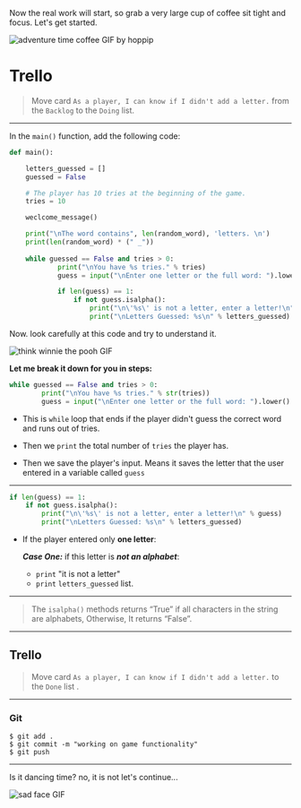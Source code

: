 ﻿Now the real work will start, so grab a very large cup of coffee sit tight and focus. Let's get started.

![adventure time coffee GIF by hoppip](https://media3.giphy.com/media/687qS11pXwjCM/giphy.gif?cid=ecf05e4734aef0502ff1adf2c1d4ef514cf3ba15447e91ea&rid=giphy.gif)


# Trello
> Move card  `As a player, I can know if I didn't add a letter.`  from the  `Backlog`  to the  `Doing`  list.

----------


In the `main()` function, add the following code:

```python
def main():

    letters_guessed = []
    guessed = False

    # The player has 10 tries at the beginning of the game. 
    tries = 10

    weclcome_message()

    print("\nThe word contains", len(random_word), 'letters. \n')
    print(len(random_word) * (" _"))
    
    while guessed == False and tries > 0:
            print("\nYou have %s tries." % tries)
            guess = input("\nEnter one letter or the full word: ").lower()

            if len(guess) == 1:
                if not guess.isalpha():
                    print("\n\'%s\' is not a letter, enter a letter!\n" % guess)
                    print("\nLetters Guessed: %s\n" % letters_guessed)
```



Now. look carefully at this code and try to understand it.

![think winnie the pooh GIF](https://media1.giphy.com/media/mRh4cLIYhrs9G/giphy.gif?cid=ecf05e474789509d26c97e92031064b2d3236bf900dcec20&rid=giphy.gif)

 **Let me break it down for you in steps:**
 
```python
while guessed == False and tries > 0:
        print("\nYou have %s tries." % str(tries))
        guess = input("\nEnter one letter or the full word: ").lower()
```

 

 

 - This is `while` loop that ends if the player didn't guess the correct word and runs out of tries.

 - Then we `print` the total number of `tries` the player has.
 - Then we save the player's  input. Means it saves the letter that the user entered in a variable called `guess`
----
```python
if len(guess) == 1:
    if not guess.isalpha():
        print("\n\'%s\' is not a letter, enter a letter!\n" % guess)
        print("\nLetters Guessed: %s\n" % letters_guessed)
```


 - If the player entered only **one letter**:

      ***Case One:*** if this letter is ***not an alphabet***:
      -  `print` "it is not a letter"
      - `print` `letters_guessed` list.
      
---
> The `isalpha()` methods returns “True” if all characters in the string are alphabets, Otherwise, It returns “False”.   

----

## Trello

> Move card  `As a player, I can know if I didn't add a letter.`   to the `Done`  list .
> 
----------

### Git


```
$ git add .
$ git commit -m "working on game functionality"
$ git push
```

----------

Is it dancing time? no, it is not let's continue...

![sad face GIF](https://media3.giphy.com/media/9Y5BbDSkSTiY8/giphy.gif?cid=ecf05e476309bfa2f2e759760a3ccc26a2cca96632cde1f1&rid=giphy.gif)
